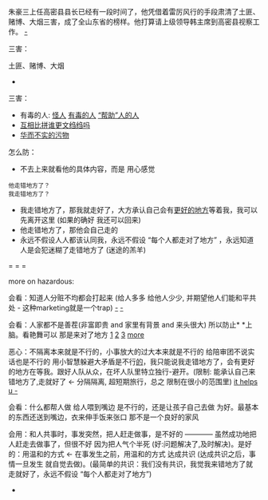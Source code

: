 
朱豪三上任高密县县长已经有一段时间了，他凭借着雷厉风行的手段肃清了土匪、赌博、大烟三害，成了全山东省的榜样。他打算请上级领导韩主席到高密县视察工作。
[-](http://www.kuyv.cn/news/1759_13.html)

三害：

土匪、赌博、大烟

-


三害：
- 有毒的人: [怪人](https://github.com/7900ms/000nottheater_deserted_systemlibrary/blob/master/supplementary/chain-对文诌诌的词.md#为什么人家要用一个文绉绉的词) [有毒的人](https://github.com/7900ms/000nottheater_deserted_systemlibrary/blob/master/supplementary/slang-FUD.md#这个人有毒!) [“帮助”人的人](https://github.com/7900ms/000nottheater_deserted_systemlibrary/blob/master/supplementary/chain-call.md)
- [互相比拼谁更文绉绉吗](https://github.com/7900ms/000nottheater_deserted_systemlibrary/blob/master/small/正当防卫.md#文字是无力的。文绉绉是华而不实的污物是三害之一，我也不学它。别人看的东西,我不需要看,我只看侦探游记)
- [华而不实的污物](https://github.com/7900ms/000nottheater_deserted_systemlibrary/blob/master/supplementary/term-躲避后-侦探游记.md#华而不实的污物)

怎么防：
- 不去上来就看他的具体内容，而是 用心感觉
```
他走错地方了？
我走错地方了？
```
- 我走错地方了，那我就走好了，大方承认自己会有[更好的地方](https://github.com/7900ms/000nottheater_deserted_systemlibrary/blob/master/supplementary/term-Finder-你可能来错地方了.md)等着我，我可以先离开这里 (如果的确好 我还可以回来)
- 他走错地方了，那他会自己走的
- 永远不假设人人都该认同我，永远不假设 “每个人都走对了地方” ，永远知道人是会犯迷糊了走错地方了 (迷途的羔羊)

= = =

more on hazardous:

会看：知道人分赃不均都会打起来 (给人多多 给他人少少, 并期望他人们能和平共处 - 这种marketing就是一个trap) [-](https://twitter.com/anthonyVslater/status/870496531467522049) [-](https://twitter.com/Tweezaintshitt/status/870505331683606530)

会看：人家都不是善茬(非富即贵 and 家里有背景 and 来头很大) 所以防止* *上脑。看艳舞可以 那是来对了地方 [1](https://github.com/7900ms/github_channels/blob/master/seen.txt) [2](https://twitter.com/renfanzi/status/869393190066847745) [3](https://www.v2ex.com/notes/28476) [more](https://github.com/7900ms/000nottheater_deserted_systemlibrary/blob/master/supplementary/term-工作-职业评估.md#警惕大家都非富即贵，人精中的人精)

恶心：不隔离本来就是不行的，小事放大的过大本来就是不行的 给陪审团不说实话也是不行的 用小智慧躲避大矛盾是不行[的](https://twitter.com/renfanzi/status/866930793750212608#不懂人权,又自愿接受你们自己人杀自己人的文化)，我只能说我走错地方了，会有更好的地方在等我。跟好人队从众，在坏人队里特立独行-避开。(限制: 能承认自己来错地方了,走就好了 <- 分隔隔离, 超短期旅行，总之 限制在很小的范围里) [it helps u -](https://twitter.com/Tweezaintshitt/status/869912067041402880)

会看：什么都帮人做 给人喂到嘴边 是不行的，还是让孩子自己去做 为好。最基本的东西还送到嘴边，衣来伸手饭来张口 那不是一个良好的家风

会用：和人共事时，事发突然，把人赶走做事，是不好的 ———— 虽然成功地把人赶走去做事了，但很不好 因为把人气个半死 (好:问题解决了,及时解决)。是好的：用温和的方式 <- 在事发生之前，用温和的方式 达成共识 (达成共识之后，事情一旦发生 就自觉去做)。(最简单的共识：我们没有共识，我觉我来错地方了就走就好了，永远不假设 “每个人都走对了地方”)



-
